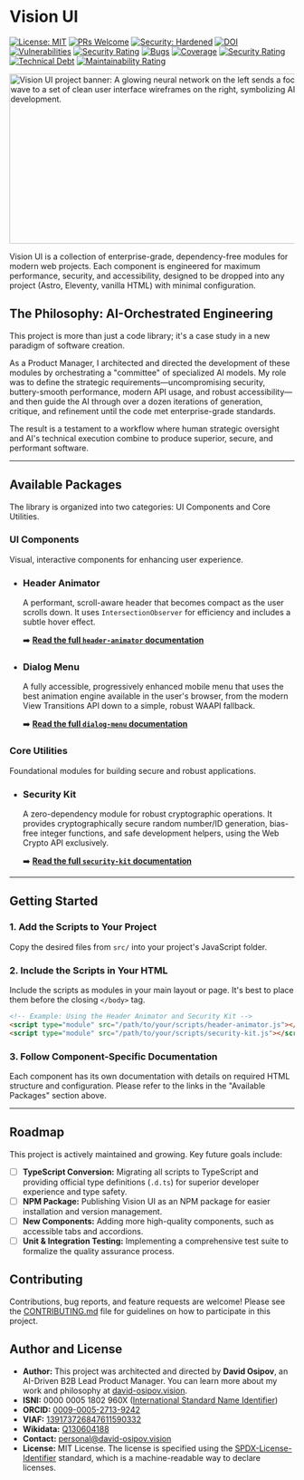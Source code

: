 # Vision UI

[![License: MIT](https://img.shields.io/badge/License-MIT-yellow.svg)](https://opensource.org/licenses/MIT)
[![PRs Welcome](https://img.shields.io/badge/PRs-welcome-brightgreen.svg)](CONTRIBUTING.md)
[![Security: Hardened](https://img.shields.io/badge/Security-Hardened-brightgreen)](./docs/03-security-kit.md)
[![DOI](https://zenodo.org/badge/1032156503.svg)](https://doi.org/10.5281/zenodo.16741212)
[![Vulnerabilities](https://sonarcloud.io/api/project_badges/measure?project=DavidOsipov_Vision-ui&metric=vulnerabilities)](https://sonarcloud.io/summary/new_code?id=DavidOsipov_Vision-ui)
[![Security Rating](https://sonarcloud.io/api/project_badges/measure?project=DavidOsipov_Vision-ui&metric=security_rating)](https://sonarcloud.io/summary/new_code?id=DavidOsipov_Vision-ui)
[![Bugs](https://sonarcloud.io/api/project_badges/measure?project=DavidOsipov_Vision-ui&metric=bugs)](https://sonarcloud.io/summary/new_code?id=DavidOsipov_Vision-ui)
[![Coverage](https://sonarcloud.io/api/project_badges/measure?project=DavidOsipov_Vision-ui&metric=coverage)](https://sonarcloud.io/summary/new_code?id=DavidOsipov_Vision-ui)
[![Security Rating](https://sonarcloud.io/api/project_badges/measure?project=DavidOsipov_Vision-ui&metric=security_rating)](https://sonarcloud.io/summary/new_code?id=DavidOsipov_Vision-ui)
[![Technical Debt](https://sonarcloud.io/api/project_badges/measure?project=DavidOsipov_Vision-ui&metric=sqale_index)](https://sonarcloud.io/summary/new_code?id=DavidOsipov_Vision-ui)
[![Maintainability Rating](https://sonarcloud.io/api/project_badges/measure?project=DavidOsipov_Vision-ui&metric=sqale_rating)](https://sonarcloud.io/summary/new_code?id=DavidOsipov_Vision-ui)

<img src="https://github.com/user-attachments/assets/ece0a7ee-0306-4eea-b8df-32764a867f71" width="600" height="300" alt="Vision UI project banner: A glowing neural network on the left sends a focused energy wave to a set of clean user interface wireframes on the right, symbolizing AI-driven development.">

Vision UI is a collection of enterprise-grade, dependency-free modules for modern web projects. Each component is engineered for maximum performance, security, and accessibility, designed to be dropped into any project (Astro, Eleventy, vanilla HTML) with minimal configuration.

## The Philosophy: AI-Orchestrated Engineering

This project is more than just a code library; it's a case study in a new paradigm of software creation.

As a Product Manager, I architected and directed the development of these modules by orchestrating a "committee" of specialized AI models. My role was to define the strategic requirements—uncompromising security, buttery-smooth performance, modern API usage, and robust accessibility—and then guide the AI through over a dozen iterations of generation, critique, and refinement until the code met enterprise-grade standards.

The result is a testament to a workflow where human strategic oversight and AI's technical execution combine to produce superior, secure, and performant software.

---

## Available Packages

The library is organized into two categories: UI Components and Core Utilities.

### UI Components

Visual, interactive components for enhancing user experience.

- ### Header Animator

  A performant, scroll-aware header that becomes compact as the user scrolls down. It uses `IntersectionObserver` for efficiency and includes a subtle hover effect.

  ➡️ **[Read the full `header-animator` documentation](./docs/header-animator.md)**

- ### Dialog Menu

  A fully accessible, progressively enhanced mobile menu that uses the best animation engine available in the user's browser, from the modern View Transitions API down to a simple, robust WAAPI fallback.

  ➡️ **[Read the full `dialog-menu` documentation](./docs/mobile-dialog-menu.md)**

### Core Utilities

Foundational modules for building secure and robust applications.

- ### Security Kit

  A zero-dependency module for robust cryptographic operations. It provides cryptographically secure random number/ID generation, bias-free integer functions, and safe development helpers, using the Web Crypto API exclusively.

  ➡️ **[Read the full `security-kit` documentation](./docs/security-kit.md)**

---

## Getting Started

### 1. Add the Scripts to Your Project

Copy the desired files from `src/` into your project's JavaScript folder.

### 2. Include the Scripts in Your HTML

Include the scripts as modules in your main layout or page. It's best to place them before the closing `</body>` tag.

```html
<!-- Example: Using the Header Animator and Security Kit -->
<script type="module" src="/path/to/your/scripts/header-animator.js"></script>
<script type="module" src="/path/to/your/scripts/security-kit.js"></script>
```

### 3. Follow Component-Specific Documentation

Each component has its own documentation with details on required HTML structure and configuration. Please refer to the links in the "Available Packages" section above.

---

## Roadmap

This project is actively maintained and growing. Key future goals include:

- [ ] **TypeScript Conversion:** Migrating all scripts to TypeScript and providing official type definitions (`.d.ts`) for superior developer experience and type safety.
- [ ] **NPM Package:** Publishing Vision UI as an NPM package for easier installation and version management.
- [ ] **New Components:** Adding more high-quality components, such as accessible tabs and accordions.
- [ ] **Unit & Integration Testing:** Implementing a comprehensive test suite to formalize the quality assurance process.

## Contributing

Contributions, bug reports, and feature requests are welcome! Please see the [CONTRIBUTING.md](CONTRIBUTING.md) file for guidelines on how to participate in this project.

## Author and License

- **Author:** This project was architected and directed by **David Osipov**, an AI-Driven B2B Lead Product Manager. You can learn more about my work and philosophy at [david-osipov.vision](https://david-osipov.vision).
- **ISNI:** 0000 0005 1802 960X ([International Standard Name Identifier](https://isni.org/isni/000000051802960X))
- **ORCID:** [0009-0005-2713-9242](https://orcid.org/0009-0005-2713-9242)
- **VIAF:** [139173726847611590332](https://viaf.org/viaf/139173726847611590332/)
- **Wikidata:** [Q130604188](https://www.wikidata.org/wiki/Q130604188)
- **Contact:** <personal@david-osipov.vision>
- **License:** MIT License. The license is specified using the [SPDX-License-Identifier](https://spdx.org/licenses/) standard, which is a machine-readable way to declare licenses.
